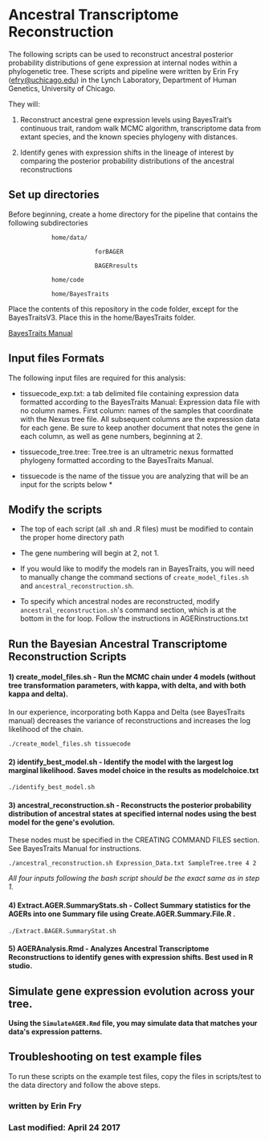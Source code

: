 # Ancestral Transcriptome Reconstruction

The following scripts can be used to reconstruct ancestral posterior probability distributions of gene expression at internal nodes within a phylogenetic tree. These scripts and pipeline were written by Erin Fry (efry@uchicago.edu) in the Lynch Laboratory, Department of Human Genetics, University of Chicago.

They will:

1) Reconstruct ancestral gene expression levels using BayesTrait’s continuous trait, random walk MCMC algorithm, transcriptome data from extant species, and the known species phylogeny with distances.

2) Identify genes with expression shifts in the lineage of interest by comparing the posterior probability distributions of the ancestral reconstructions

## Set up directories

Before beginning, create a home directory for the pipeline that contains the following subdirectories

				home/data/
					
							forBAGER
							
							BAGERresults
				
				home/code
				
				home/BayesTraits
				
				
Place the contents of this repository in the code folder, except for the BayesTraitsV3. Place this in the home/BayesTraits folder.

[BayesTraits Manual](http://www.evolution.rdg.ac.uk/BayesTraitsV3/Files/BayesTraitsV3.Manual.pdf)


## Input files Formats

The following input files are required for this analysis:

 - tissuecode_exp.txt: a tab delimited file containing expression data formatted according to the BayesTraits Manual: Expression data file with no column names. First column: names of the samples that coordinate with the Nexus tree file. All subsequent columns are the expression data for each gene. Be sure to keep another document that notes the gene in each column, as well as gene numbers, beginning at 2.

 - tissuecode_tree.tree: Tree.tree is an ultrametric nexus formatted phylogeny formatted according to the BayesTraits Manual.

* tissuecode is the name of the tissue you are analyzing that will be an input for the scripts below *


## Modify the scripts

 - The top of each script (all .sh and .R files) must be modified to contain the proper home directory path

 - The gene numbering will begin at 2, not 1. 

 - If you would like to modify the models ran in BayesTraits, you will need to manually change the command sections of `create_model_files.sh` and `ancestral_reconstruction.sh`. 

 - To specify which ancestral nodes are reconstructed, modify `ancestral_reconstruction.sh`'s command section, which is at the bottom in the for loop. Follow the instructions in AGERinstructions.txt

## Run the Bayesian Ancestral Transcriptome Reconstruction Scripts


#### 1) create_model_files.sh - Run the MCMC chain under 4 models (without tree transformation parameters, with kappa, with delta, and with both kappa and delta).
In our experience, incorporating both Kappa and Delta (see BayesTraits manual) decreases the variance of reconstructions and increases the log likelihood of the chain.

```
./create_model_files.sh tissuecode
```


#### 2) identify_best_model.sh - Identify the model with the largest log marginal likelihood. Saves model choice in the results as modelchoice.txt

```
./identify_best_model.sh 
```


#### 3) ancestral_reconstruction.sh - Reconstructs the posterior probability distribution of ancestral states at specified internal nodes using the best model for the gene's evolution. 
   These nodes must be specified in the CREATING COMMAND FILES section. See BayesTraits Manual for instructions.

```
./ancestral_reconstruction.sh Expression_Data.txt SampleTree.tree 4 2
```
   
_All four inputs following the bash script should be the exact same as in step 1._


#### 4) Extract.AGER.SummaryStats.sh - Collect Summary statistics for the AGERs into one Summary file using Create.AGER.Summary.File.R .

```
./Extract.BAGER.SummaryStat.sh
```

#### 5) AGERAnalysis.Rmd - Analyzes Ancestral Transcriptome Reconstructions to identify genes with expression shifts. Best used in R studio.



## Simulate gene expression evolution across your tree.

**Using the `SimulateAGER.Rmd` file, you may simulate data that matches your data's expression patterns.**


## Troubleshooting on test example files

To run these scripts on the example test files, copy the files in scripts/test to the data directory and follow the above steps.

### written by Erin Fry
### Last modified: April 24 2017